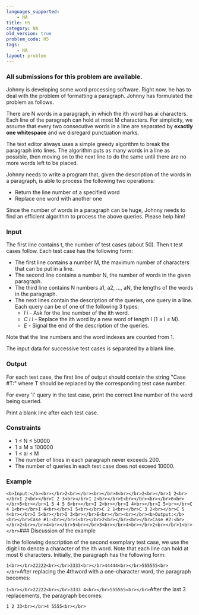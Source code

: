 ```yaml
---
languages_supported:
    - NA
title: H5
category: NA
old_version: true
problem_code: H5
tags:
    - NA
layout: problem
---
```

###  All submissions for this problem are available. 

Johnny is developing some word processing software. Right now, he has to deal with the problem of formatting a paragraph. Johnny has formulated the problem as follows.

There are N words in a paragraph, in which the ith word has ai characters. Each line of the paragraph can hold at most M characters. For simplicity, we assume that every two consecutive words in a line are separated by **exactly one whitespace** and we disregard punctuation marks.

The text editor always uses a simple greedy algorithm to break the paragraph into lines. The algorithm puts as many words in a line as possible, then moving on to the next line to do the same until there are no more words left to be placed.

Johnny needs to write a program that, given the description of the words in a paragraph, is able to process the following two operations:

- Return the line number of a specified word
- Replace one word with another one

Since the number of words in a paragraph can be huge, Johnny needs to find an efficient algorithm to process the above queries. Please help him!

### Input

The first line contains t, the number of test cases (about 50). Then t test cases follow. Each test case has the following form:

- The first line contains a number M, the maximum number of characters that can be put in a line.
- The second line contains a number N, the number of words in the given paragraph.
- The third line contains N numbers a1, a2, ..., aN, the lengths of the words in the paragraph.
- The next lines contain the description of the queries, one query in a line. Each query can be of one of the following 3 types: 
  - _I i_ - Ask for the line number of the ith word.
  - _C i l_ - Replace the ith word by a new word of length l (1 ≤ l ≤ M).
  - _E_ - Signal the end of the description of the queries.

Note that the line numbers and the word indexes are counted from 1.

The input data for successive test cases is separated by a blank line.

### Output

For each test case, the first line of output should contain the string "Case #T:" where T should be replaced by the corresponding test case number.

For every 'I' query in the test case, print the correct line number of the word being queried.

Print a blank line after each test case.

### Constraints

- 1 ≤ N ≤ 50000
- 1 ≤ M ≤ 100000
- 1 ≤ ai ≤ M
- The number of lines in each paragraph never exceeds 200.
- The number of queries in each test case does not exceed 10000.

### Example

`<b>Input:</b><br></br>2<br></br><br></br>4<br></br>2<br></br>1 2<br></br>I 2<br></br>C 2 3<br></br>I 2<br></br>E<br></br><br></br>6<br></br>5<br></br>1 5 4 5 6<br></br>I 2<br></br>I 4<br></br>I 5<br></br>C 4 1<br></br>I 4<br></br>I 5<br></br>C 2 1<br></br>C 3 2<br></br>C 5 4<br></br>I 5<br></br>I 3<br></br>E<br></br><br></br><b>Output:</b><br></br>Case #1:<br></br>1<br></br>2<br></br><br></br>Case #2:<br></br>2<br></br>4<br></br>5<br></br>3<br></br>4<br></br>2<br></br>1<br></br>`### Discussion of the example

In the following description of the second exemplary test case, we use the digit i to denote a character of the ith word. Note that each line can hold at most 6 characters. Initially, the paragraph has the following form:

`1<br></br>22222<br></br>3333<br></br>44444<br></br>555555<br></br>`After replacing the 4thword with a one-character word, the paragraph becomes:

`1<br></br>22222<br></br>3333 4<br></br>555555<br></br>`After the last 3 replacements, the paragraph becomes:

`1 2 33<br></br>4 5555<br></br>`